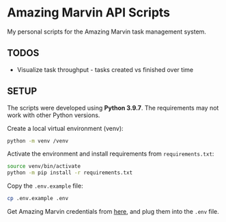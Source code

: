 # Amazing Marvin API Scripts

My personal scripts for the Amazing Marvin task management system.

## TODOS

- Visualize task throughput - tasks created vs finished over time

## SETUP

The scripts were developed using **Python 3.9.7**. The requirements may not work with other Python versions.

Create a local virtual environment (venv):

```bash
python -m venv /venv
```

Activate the environment and install requirements from `requirements.txt`:

```bash
source venv/bin/activate
python -m pip install -r requirements.txt
```

Copy the `.env.example` file:

```bash
cp .env.example .env
```

Get Amazing Marvin credentials from [here](https://app.amazingmarvin.com/pre?api), and plug them into the `.env` file.
